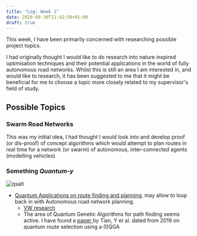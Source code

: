 ```yaml
---
title: "Log: Week 1"
date: 2020-09-30T11:42:50+01:00
draft: true
---
```


This week, I have been primarily concerned with researching possible project topics.

I had originally thought I would like to do research into nature inspired optimisation techniques and their potential applications in the world of fully autonomous road networks. Whilst this is still an area I am interested in, and would like to research, it has been suggested to me that it might be beneficial for me to choose a topic more closely related to my supervisor's field of study.

## Possible Topics

### Swarm Road Networks

This was my initial idea, I had thought I would look into and develop proof (or dis-proof) of concept algorithms which would attempt to plan routes in real time for a network (or swarm) of autonomous, inter-connected agents (modelling vehicles) 


### Something _Quantum-y_

![qsalt](/Y4-Diss/images/qsalt.jpg)

- [Quantum Applications on route finding and planning](https://www.dwavesys.com/sites/default/files/Quantum%20optimised%20planning%20%28with%20workplan%29.pdf), may allow to loop back in with Autonomous road network planning.
	- [VW research](https://www.volkswagen-newsroom.com/en/press-releases/volkswagen-optimizes-traffic-flow-with-quantum-computers-5507)
	- The area of Quantum Genetic Algorithms for path finding seems active. I have found a [ paper ](https://link.springer.com/article/10.1007/s11280-018-0594-x#citeas) by Tian, Y et al. dated from 2019 on quantum route selection using a (I)QGA





